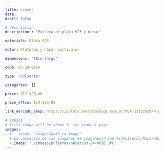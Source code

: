 ```yaml
---
title: Leaves
date: 
draft: false

# descripcion
description : "Pulsera de plata 925 y nácar"

materials: Plata 925

color: Plateado y nácar multicolor

dimensions: "18cm largo"

code: 03-24-0616

type: "Pulseras"

categories: []

price: $17.120,00

price_eftvo: $14.556,00

link_mercado_shop: https://inplata.mercadoshops.com.ar/MLA-1113262644-pulsera-plata-925-y-nacar-color-leaves-regalo-mujer-_JM

# Images
# first image will be shown in the product page
images:
  # - image: "images/path_to_image"
  # La ubicacion de las imagenes es imagenes/Pulseras/Pulseras.Nácar/03-24-0616-leaves
  - image: "./images/pulseras/nácar/03-24-0616.JPG"
---
```

